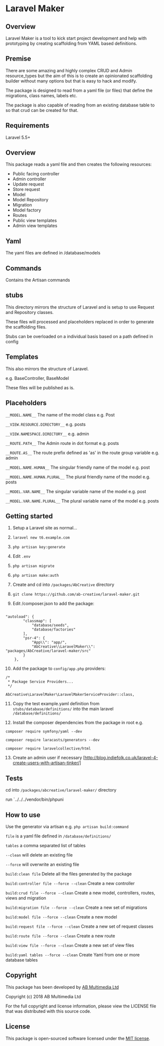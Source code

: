 # Laravel Maker

## Overview

Laravel Maker is a tool to kick start project development and help with prototyping by creating scaffolding from YAML based definitions.

Premise
-------

There are some amazing and highly complex CRUD and Admin resource_types but the aim of this is to create an opinionated scaffolding builder without many options but that is easy to hack and modify.

The package is designed to read from a yaml file (or files) that define the migrations, class names, labels etc.

The package is also capable of reading from an existing database table to so that crud can be created for that.

Requirements
------------

Laravel 5.5+

Overview
--------

This package reads a yaml file and then creates the following resources:

- Public facing controller
- Admin controller
- Update request
- Store request
- Model
- Model Repository
- Migration
- Model factory
- Routes
- Public view templates
- Admin view templates


Yaml
----

The yaml files are defined in /database/models


Commands
--------

Contains the Artisan commands


stubs
-----

This directory mirrors the structure of Laravel and is setup to use Request and Repository classes.

These files will processed and placeholders replaced in order to generate the scaffolding files.

Stubs can be overloaded on a individual basis based on a path defined in config

Templates
---------

This also mirrors the structure of Laravel.

e.g. BaseController, BaseModel

These files will be published as is.

Placeholders
------------

`__MODEL.NAME__` The name of the model class e.g. Post

`__VIEW.RESOURCE.DIRECTORY__` e.g. posts

`__VIEW.NAMESPACE.DIRECTORY__` e.g. admin

`__ROUTE.PATH__` The Admin route in dot format e.g. posts

`__ROUTE.AS__` The route prefix defined as 'as' in the route group variable e.g. admin

`__MODEL.NAME.HUMAN__` The singular friendly name of the model e.g. post

`__MODEL.NAME.HUMAN.PLURAL__` The plural friendly name of the model e.g. posts

`__MODEL.VAR.NAME__` The singular variable name of the model e.g. post

`__MODEL.VAR.NAME.PLURAL__` The plural variable name of the model e.g. posts

Getting started
---------------

1. Setup a Laravel site as normal...

2. `laravel new t6.example.com`

3. `php artisan key:generate`

4. Edit `.env`

5. `php artisan migrate`

6. `php artisan make:auth`

7. Create and cd into `/packages/AbCreative` directory

8. `git clone https://github.com/ab-creative/laravel-maker.git`

9. Edit /composer.json to add the package:

```

"autoload": {
        "classmap": [
            "database/seeds",
            "database/factories"
        ],
        "psr-4": {
            "App\\": "app/",
            "AbCreative\\LaravelMaker\\": "packages/AbCreative/laravel-maker/src"
        }
    },

```

10. Add the package to `config/app.php` providers:

```
/*
 * Package Service Providers...
 */

AbCreative\LaravelMaker\LaravelMakerServiceProvider::class,

```

11. Copy the test example.yaml definition from `stubs/database/definitions/` into the main laravel `/database/definitions/`

12. Install the composer dependencies from the package in root e.g. 

`composer require symfony/yaml --dev`

`composer require laracasts/generators --dev`

`composer require laravelcollective/html`

13. Create an admin user if necessary [http://blog.indiefolk.co.uk/laravel-4-create-users-with-artisan-tinker/]

Tests
-----

cd into `/packages/abcreative/laravel-maker/` directory

run `../../../vendor/bin/phpuni

How to use
----------

Use the generator via artisan e.g. `php artisan build:command`

`file` is a yaml file defined in `/database/definitions/`

`tables` a comma separated list of tables

`--clean` will delete an existing file

`--force` will overwrite an existing file

`build:clean file` Delete all the files generated by the package

`build:controller file --force --clean`     Create a new controller

`build:crud file --force --clean`             Create a new model, controllers, routes, views and migration

`build:migration file --force --clean`        Create a new set of migrations

`build:model file --force --clean`         Create a new model

`build:request file --force --clean`           Create a new set of request classes

`build:route file --force --clean`            Create a new route

`build:view file --force --clean`             Create a new set of view files

`build:yaml tables --force --clean`          Create Yaml from one or more database tables

## Copyright

This package has been developed by [AB Multimedia Ltd](https://www.ab-uk.com)

Copyright  (c) 2018 AB Multimedia Ltd

For the full copyright and license information, please view the LICENSE file that was distributed with this source code.

## License

This package is open-sourced software licensed under the [MIT license](http://opensource.org/licenses/MIT).
